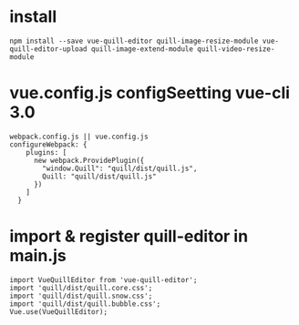 # install

```
npm install --save vue-quill-editor quill-image-resize-module vue-quill-editor-upload quill-image-extend-module quill-video-resize-module
```

<!-- "quill-image-resize-module": "^3.0.0" -->
<!-- "vue-quill-editor": "^3.0.6" -->
<!-- "vue-quill-editor-upload": "^1.1.0" -->
<!-- "quill-image-extend-module": "^1.1.2" -->
<!-- "quill-video-resize-module": "^1.0.2" -->


# vue.config.js configSeetting vue-cli 3.0 

```
webpack.config.js || vue.config.js
configureWebpack: {
    plugins: [
      new webpack.ProvidePlugin({
        "window.Quill": "quill/dist/quill.js",
        Quill: "quill/dist/quill.js"
      })
    ]
  }
```

# import & register quill-editor in main.js

```
import VueQuillEditor from 'vue-quill-editor';
import 'quill/dist/quill.core.css';
import 'quill/dist/quill.snow.css';
import 'quill/dist/quill.bubble.css';
Vue.use(VueQuillEditor);
```
